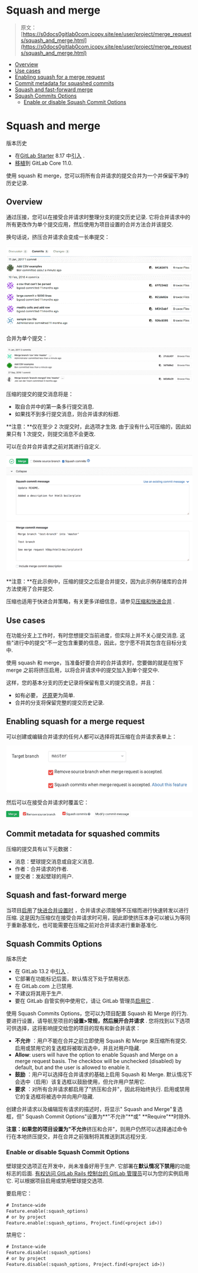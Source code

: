 # Squash and merge

> 原文：[https://s0docs0gitlab0com.icopy.site/ee/user/project/merge_requests/squash_and_merge.html](https://s0docs0gitlab0com.icopy.site/ee/user/project/merge_requests/squash_and_merge.html)

*   [Overview](#overview)
*   [Use cases](#use-cases)
*   [Enabling squash for a merge request](#enabling-squash-for-a-merge-request)
*   [Commit metadata for squashed commits](#commit-metadata-for-squashed-commits)
*   [Squash and fast-forward merge](#squash-and-fast-forward-merge)
*   [Squash Commits Options](#squash-commits-options)
    *   [Enable or disable Squash Commit Options](#enable-or-disable-squash-commit-options-core-only)

# Squash and merge[](#squash-and-merge "Permalink")

版本历史

*   在[GitLab Starter](https://about.gitlab.com/pricing/) 8.17 中[引入](https://gitlab.com/gitlab-org/gitlab/-/merge_requests/1024) .
*   [移植](https://gitlab.com/gitlab-org/gitlab-foss/-/merge_requests/18956)到 GitLab Core 11.0\.

使用 squash 和 merge，您可以将所有合并请求的提交合并为一个并保留干净的历史记录.

## Overview[](#overview "Permalink")

通过压接，您可以在接受合并请求时整理分支的提交历史记录. 它将合并请求中的所有更改作为单个提交应用，然后使用为项目设置的合并方法合并该提交.

换句话说，挤压合并请求会变成一长串提交：

[![List of commits from a merge request](img/f2d420adddd87cc8087fea62246e7b67.png)](img/squash_mr_commits.png)

合并为单个提交：

[![A squashed commit followed by a merge commit](img/e81fe926a5b379f37dfc5af80b8f83f3.png)](img/squash_squashed_commit.png)

压缩的提交的提交消息将是：

*   取自合并中的第一条多行提交消息.
*   如果找不到多行提交消息，则合并请求的标题.

**注意：**仅在至少 2 次提交时，此选项才生效. 由于没有什么可压缩的，因此如果只有 1 次提交，则提交消息不会更改.

可以在合并合并请求之前对其进行自定义.

[![A squash commit message editor](img/618ce3d47266d9b45262489065b68cf7.png)](img/squash_mr_message.png)

**注意：**在此示例中，压缩的提交之后是合并提交，因为此示例存储库的合并方法使用了合并提交.

压缩也适用于快进合并策略，有关更多详细信息，请参见[压缩和快进合并](#squash-and-fast-forward-merge) .

## Use cases[](#use-cases "Permalink")

在功能分支上工作时，有时您想提交当前进度，但实际上并不关心提交消息. 这些"进行中的提交"不一定包含重要的信息，因此，您宁愿不将其包含在目标分支中.

使用 squash 和 merge，当准备好要合并的合并请求时，您要做的就是在按下 merge 之前将挤压启用，以将合并请求中的提交加入到单个提交中.

这样，您的基本分支的历史记录将保留有意义的提交消息，并且：

*   如有必要， [还原](revert_changes.html)更为简单.
*   合并的分支将保留完整的提交历史记录.

## Enabling squash for a merge request[](#enabling-squash-for-a-merge-request "Permalink")

可以创建或编辑合并请求的任何人都可以选择将其压缩在合并请求表单上：

[![Squash commits checkbox on edit form](img/fd54213f0e98a4b2f6482ab98d497410.png)](img/squash_edit_form.png)

然后可以在接受合并请求时覆盖它：

[![Squash commits checkbox on accept merge request form](img/3667bc1901823963df25df8a2458047a.png)](img/squash_mr_widget.png)

## Commit metadata for squashed commits[](#commit-metadata-for-squashed-commits "Permalink")

压缩的提交具有以下元数据：

*   消息：壁球提交消息或自定义消息.
*   作者：合并请求的作者.
*   提交者：发起壁球的用户.

## Squash and fast-forward merge[](#squash-and-fast-forward-merge "Permalink")

当项目[启用](fast_forward_merge.html#enabling-fast-forward-merges)了[快进合并设置时](fast_forward_merge.html#enabling-fast-forward-merges) ，合并请求必须能够不压缩而进行快速转发以进行压缩. 这是因为压缩仅在接受合并请求时可用，因此即使挤压本身可以被认为等同于重新基准化，也可能需要在压缩之前对合并请求进行重新基准化.

## Squash Commits Options[](#squash-commits-options "Permalink")

版本历史

*   在 GitLab 13.2 中[引入](https://gitlab.com/gitlab-org/gitlab/-/issues/17613) .
*   它部署在功能标记后面，默认情况下处于禁用状态.
*   在 GitLab.com 上已禁用.
*   不建议将其用于生产.
*   要在 GitLab 自管实例中使用它，请让 GitLab 管理员[启用它](#enable-or-disable-squash-commit-options-core-only) .

使用 Squash Commits Options，您可以为项目配置 Squash 和 Merge 的行为. 要进行设置，请导航至项目的**设置>常规，**然后展开**合并请求** . 您将找到以下选项可供选择，这将影响提交给您的项目的现有和新合并请求：

*   **不允许** ：用户不能在合并之前立即使用 Squash 和 Merge 来压缩所有提交. 启用或禁用它的复选框将被取消选中，并且对用户隐藏.
*   **Allow**: users will have the option to enable Squash and Merge on a merge request basis. The checkbox will be unchecked (disabled) by default, but and the user is allowed to enable it.
*   **鼓励** ：用户可以选择在合并请求的基础上启用 Squash 和 Merge. 默认情况下会选中（启用）该复选框以鼓励使用，但允许用户禁用它.
*   **要求** ：对所有合并请求都启用了"挤压和合并"，因此将始终执行. 启用或禁用它的复选框将被选中并向用户隐藏.

创建合并请求以及编辑现有请求的描述时，将显示" Squash and Merge"复选框，但" Squash Commit Options"设置为**"不允许"**或" **Require"**时除外.

**注意：**如果您的项目设置为**"不允许**挤压和合并"，则用户仍然可以选择通过命令行在本地挤压提交，并在合并之前强制将其推送到其远程分支.

### Enable or disable Squash Commit Options[](#enable-or-disable-squash-commit-options-core-only "Permalink")

壁球提交选项正在开发中，尚未准备好用于生产. 它部署在**默认情况下禁用**的功能标志的后面. [有权访问 GitLab Rails 控制台的 GitLab 管理员](../../../administration/feature_flags.html)可以为您的实例启用它. 可以根据项目启用或禁用壁球提交选项.

要启用它：

```
# Instance-wide
Feature.enable(:squash_options)
# or by project
Feature.enable(:squash_options, Project.find(<project id>)) 
```

禁用它：

```
# Instance-wide
Feature.disable(:squash_options)
# or by project
Feature.disable(:squash_options, Project.find(<project id>)) 
```